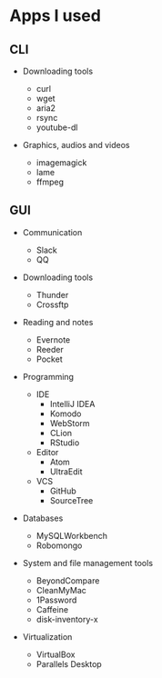 # Apps I used

## CLI

* Downloading tools
    * curl
    * wget
    * aria2
    * rsync
    * youtube-dl

* Graphics, audios and videos
    * imagemagick
    * lame
    * ffmpeg

## GUI

* Communication
    * Slack
    * QQ

* Downloading tools
    * Thunder
    * Crossftp

* Reading and notes
    * Evernote
    * Reeder
    * Pocket

* Programming
    * IDE
        * IntelliJ IDEA
        * Komodo
        * WebStorm
        * CLion
        * RStudio
    * Editor
        * Atom
        * UltraEdit
    * VCS
        * GitHub
        * SourceTree

* Databases
    * MySQLWorkbench
    * Robomongo

* System and file management tools
    * BeyondCompare
    * CleanMyMac
    * 1Password
    * Caffeine
    * disk-inventory-x

* Virtualization
    * VirtualBox
    * Parallels Desktop
